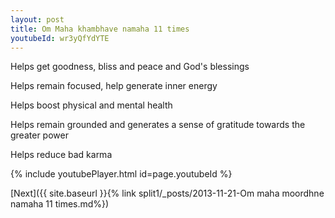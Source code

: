 ```yaml
---
layout: post
title: Om Maha khambhave namaha 11 times
youtubeId: wr3yQfYdYTE
---
```

 
 
Helps get goodness, bliss and peace and God's blessings
 
Helps remain focused, help generate inner energy 
 
Helps boost physical and mental health 
 
Helps remain grounded and generates a sense of gratitude towards the greater power 
 
Helps reduce bad karma
 
 
 
 


{% include youtubePlayer.html id=page.youtubeId %}
 
[Next]({{ site.baseurl }}{% link  split1/_posts/2013-11-21-Om maha moordhne namaha 11 times.md%})
 
